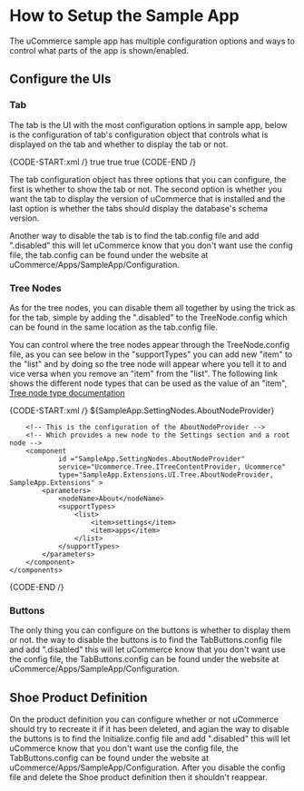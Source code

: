 ﻿# How to Setup the Sample App

The uCommerce sample app has multiple configuration options and ways to control what parts of the app is shown/enabled.


## Configure the UIs

### Tab

The tab is the UI with the most configuration options in sample app, below is the configuration of tab's configuration object that controls what is displayed on the tab and whether to display the tab or not.

{CODE-START:xml /}
<configuration>
	<components>
		<!-- Shows how you can control the value of properties on an object through castle windsor config -->
		<component
				id="SampleApp.TabConfiguration"
				service="SampleApp.Extensions.Configuration.TabConfiguration, SampleApp.Extensions"
				type="SampleApp.Extensions.Configuration.TabConfiguration, SampleApp.Extensions">
			<parameters>
				<ShowTab>true</ShowTab>
				<ShowUCommerceVersion>true</ShowUCommerceVersion>
				<ShowShemaVersion>true</ShowShemaVersion>
			</parameters>
		</component>
	</components>
</configuration>
{CODE-END /}

The tab configuration object has three options that you can configure, the first is whether to show the tab or not.
The second option is whether you want the tab to display the version of uCommerce that is installed and the last option is whether the tabs should display the database's schema version.

Another way to disable the tab is to find the tab.config file and add ".disabled" this will let uCommerce know that you don't want use the config file, the tab.config can be found under the website at uCommerce/Apps/SampleApp/Configuration.

### Tree Nodes

As for the tree nodes, you can disable them all together by using the trick as for the tab, simple by adding the ".disabled" to the TreeNode.config which can be found in the same location as the tab.config file.

You can control where the tree nodes appear through the TreeNode.config file, as you can see below in the "supportTypes" you can add new "item" to the "list" and by doing so the tree node will appear where you tell it to and vice versa when you remove an "item" from the "list".
The following link shows the different node types that can be used as the value of an "item", [Tree node type documentation](http://docs.ucommerce.net/ucommerce/v7.0/extending-ucommerce/extending-ucommerce-admin/tree/tree-nodeTypes.html)

{CODE-START:xml /}
<configuration>
	<components>
		<!--  Adds the AboutNodeProvider to the TreeServiceShell -->
		<partial-component id="TreeServiceShell">
			<parameters>
				<tasks>
					<list>
						<item insert="last">${SampleApp.SettingNodes.AboutNodeProvider}</item>
					</list>
				</tasks>
			</parameters>
		</partial-component>

		<!-- This is the configuration of the AboutNodeProvider -->
		<!-- Which provides a new node to the Settings section and a root node -->
		<component
				id ="SampleApp.SettingNodes.AboutNodeProvider"
				service="Ucommerce.Tree.ITreeContentProvider, Ucommerce"
				type="SampleApp.Extensions.UI.Tree.AboutNodeProvider, SampleApp.Extensions" >
			<parameters>
				<nodeName>About</nodeName>
				<supportTypes>
					<list>
						<item>settings</item>
						<item>apps</item>
					</list>
				</supportTypes>
			</parameters>
		</component>
	</components>
</configuration>
{CODE-END /}

### Buttons

The only thing you can configure on the buttons is whether to display them or not. the way to disable the buttons is to find the TabButtons.config file and add ".disabled" this will let uCommerce know that you don't want use the config file, the TabButtons.config can be found under the website at uCommerce/Apps/SampleApp/Configuration.

## Shoe Product Definition

On the product definition you can configure whether or not uCommerce should try to recreate it if it has been deleted, and agian the way to disable the buttons is to find the Initialize.config file and add ".disabled" this will let uCommerce know that you don't want use the config file, the TabButtons.config can be found under the website at uCommerce/Apps/SampleApp/Configuration.
After you disable the config file and delete the Shoe product definition then it shouldn't reappear.